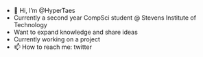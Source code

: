 - 👋 Hi, I’m @HyperTaes
- Currently a second year CompSci student @ Stevens Institute of Technology
- Want to expand knowledge and share ideas
- Currently working on a project
- 📫 How to reach me: twitter

<!---
HyperTaes/HyperTaes is a ✨ special ✨ repository because its `README.md` (this file) appears on your GitHub profile.
You can click the Preview link to take a look at your changes.
--->
